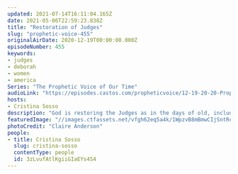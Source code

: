 ```yaml
---
updated: 2021-07-14T16:11:04.165Z
date: 2021-05-06T22:59:23.838Z
title: "Restoration of Judges"
slug: "prophetic-voice-455"
originalAirDate: 2020-12-19T00:00:00.000Z
episodeNumber: 455
keywords:
- judges
- deborah
- women
- america
Series: "The Prophetic Voice of Our Time"
audioLink: "https://episodes.castos.com/propheticvoice/12-19-20-20-Prophetic-Voice-of-our-Time-[mixdown]-01.mp3"
hosts:
- Cristina Sosso
description: "God is restoring the Judges as in the days of old, including the Deborahs. We must get rid of this mindset that women cannot be in leadership positions, that God cannot use women like He can men. God will do great things in this nation, but we must continue to make corrections and obey Him."
featuredImage: "//images.ctfassets.net/vfgh62eq5a4k/1WpzvB8mBmwCIjSntRcfMU/c76d3838e30abfa0fdb792d8996376b7/claire-anderson-Vq__yk6faOI-unsplash__1_.jpg"
photoCredit: "Claire Anderson"
people:
- title: Cristina Sosso
  slug: cristina-sosso
  contentType: people
  id: 3zLvufAtlKgiiGIaEYs4S4
---
```

